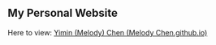 ## My Personal Website

Here to view: [Yimin (Melody) Chen (Melody Chen.github.io)](https://yiminchen1999.github.io/Melody-Chen.github.io/)
